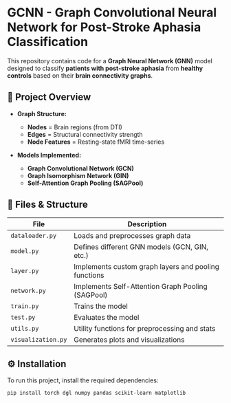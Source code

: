 # GCNN - Graph Convolutional Neural Network for Post-Stroke Aphasia Classification

This repository contains code for a **Graph Neural Network (GNN)** model designed to classify **patients with post-stroke aphasia** from **healthy controls** based on their **brain connectivity graphs**.

## 🧠 Project Overview
- **Graph Structure:**
  - **Nodes** = Brain regions (from DTI)
  - **Edges** = Structural connectivity strength
  - **Node Features** = Resting-state fMRI time-series

- **Models Implemented:**
  - **Graph Convolutional Network (GCN)**
  - **Graph Isomorphism Network (GIN)**
  - **Self-Attention Graph Pooling (SAGPool)**

## 📂 Files & Structure
| File               | Description |
|--------------------|------------|
| `dataloader.py`   | Loads and preprocesses graph data |
| `model.py`        | Defines different GNN models (GCN, GIN, etc.) |
| `layer.py`        | Implements custom graph layers and pooling functions |
| `network.py`      | Implements Self-Attention Graph Pooling (SAGPool) |
| `train.py`        | Trains the model |
| `test.py`         | Evaluates the model |
| `utils.py`        | Utility functions for preprocessing and stats |
| `visualization.py`| Generates plots and visualizations |

## ⚙️ Installation
To run this project, install the required dependencies:
```bash
pip install torch dgl numpy pandas scikit-learn matplotlib

